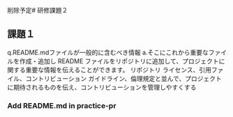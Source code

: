 削除予定# 研修課題２　
## 課題１
q.README.mdファイルが一般的に含むべき情報
a.そこにこれから重要なファイルを作成・追加し
README ファイルをリポジトリに追加して、プロジェクトに関する重要な情報を伝えることができます。 
リポジトリ ライセンス、引用ファイル、コントリビューション ガイドライン、倫理規定と並んで、プロジェクトに期待されるものを伝え、コントリビューションを管理しやすくする

### Add README.md in practice-pr

